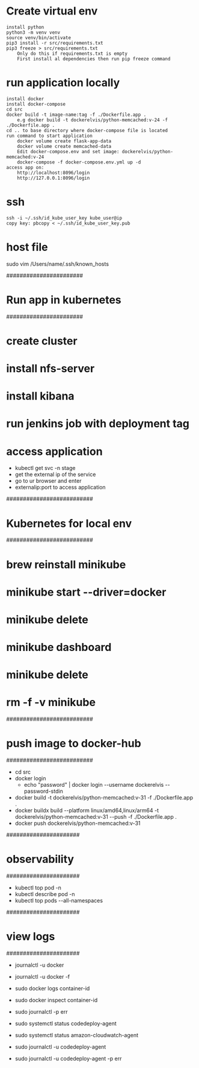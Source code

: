 
# Create virtual env
    install python
    python3 -m venv venv
    source venv/bin/activate
    pip3 install -r src/requirements.txt
    pip3 freeze > src/requirements.txt 
        Only do this if requirements.txt is empty
        First install al dependencies then run pip freeze command

# run application locally
    install docker
    install docker-compose
    cd src
    docker build -t image-name:tag -f ./Dockerfile.app .
        e.g docker build -t dockerelvis/python-memcached:v-24 -f ./Dockerfile.app .
    cd .. to base directory where docker-compose file is located
    run command to start application
        docker volume create flask-app-data
        docker volume create memcached-data
        Edit docker-compose.env and set image: dockerelvis/python-memcached:v-24
        docker-compose -f docker-compose.env.yml up -d
    access app on:  
        http://localhost:8096/login
        http://127.0.0.1:8096/login


# ssh
    ssh -i ~/.ssh/id_kube_user_key kube_user@ip
    copy key: pbcopy < ~/.ssh/id_kube_user_key.pub
# host file
sudo vim /Users/name/.ssh/known_hosts

#######################
# Run app in kubernetes
#######################
# create cluster
# install nfs-server
# install kibana
# run jenkins job with deployment tag
# access application
- kubectl get svc -n stage
- get the external ip of the service
- go to ur browser and enter
- externalip:port to access application

##########################
# Kubernetes for local env
##########################
# brew reinstall minikube
# minikube start --driver=docker
# minikube delete
# minikube dashboard
# minikube delete
# rm -f -v minikube

##########################
# push image to docker-hub
##########################
- cd src
- docker login
    - echo "password" | docker login --username dockerelvis --password-stdin
- docker build -t dockerelvis/python-memcached:v-31 -f ./Dockerfile.app .
- docker buildx build --platform linux/amd64,linux/arm64 -t dockerelvis/python-memcached:v-31 --push -f ./Dockerfile.app .
- docker push dockerelvis/python-memcached:v-31

######################
# observability
######################
- kubectl top pod <pod-name> -n <namespace>
- kubectl describe pod <pod-name> -n <namespace>
- kubectl top pods --all-namespaces

######################
# view logs
######################
- journalctl -u docker
- journalctl -u docker -f
- sudo docker logs container-id
- sudo docker inspect container-id
- sudo journalctl -p err



- sudo systemctl status codedeploy-agent
- sudo systemctl status amazon-cloudwatch-agent
- sudo journalctl -u codedeploy-agent
- sudo journalctl -u codedeploy-agent -p err

